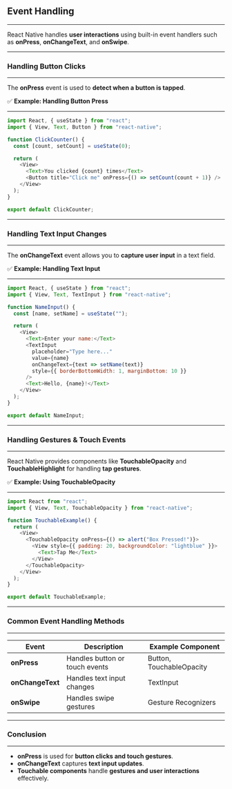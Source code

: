 ## **Event Handling**
---
React Native handles **user interactions** using built-in event handlers such as **onPress**, **onChangeText**, and **onSwipe**.

---
### **Handling Button Clicks**
---
The **onPress** event is used to **detect when a button is tapped**.

✅ **Example: Handling Button Press**

---

```javascript
import React, { useState } from "react";
import { View, Text, Button } from "react-native";

function ClickCounter() {
  const [count, setCount] = useState(0);

  return (
    <View>
      <Text>You clicked {count} times</Text>
      <Button title="Click me" onPress={() => setCount(count + 1)} />
    </View>
  );
}

export default ClickCounter;
```
---
### **Handling Text Input Changes**
---
The **onChangeText** event allows you to **capture user input** in a text field.

✅ **Example: Handling Text Input**

---

```javascript
import React, { useState } from "react";
import { View, Text, TextInput } from "react-native";

function NameInput() {
  const [name, setName] = useState("");

  return (
    <View>
      <Text>Enter your name:</Text>
      <TextInput
        placeholder="Type here..."
        value={name}
        onChangeText={text => setName(text)}
        style={{ borderBottomWidth: 1, marginBottom: 10 }}
      />
      <Text>Hello, {name}!</Text>
    </View>
  );
}

export default NameInput;
```
---
### **Handling Gestures & Touch Events**
---
React Native provides components like **TouchableOpacity** and **TouchableHighlight** for handling **tap gestures**.

✅ **Example: Using TouchableOpacity**

---

```javascript
import React from "react";
import { View, Text, TouchableOpacity } from "react-native";

function TouchableExample() {
  return (
    <View>
      <TouchableOpacity onPress={() => alert("Box Pressed!")}>
        <View style={{ padding: 20, backgroundColor: "lightblue" }}>
          <Text>Tap Me</Text>
        </View>
      </TouchableOpacity>
    </View>
  );
}

export default TouchableExample;
```
---
### **Common Event Handling Methods**
---
<table class="notesTable">
    <thead>
        <tr class="tableHeader">
            <th class="tableCellHeader">Event</th>
            <th class="tableCellHeader">Description</th>
            <th class="tableCellHeader">Example Component</th>
        </tr>
    </thead>
    <tbody>
        <tr class="tableRow">
            <td class="tableCell"><strong>onPress</strong></td>
            <td class="tableCell">Handles button or touch events</td>
            <td class="tableCell"><span class="codeSnip">Button, TouchableOpacity</span></td>
        </tr>
        <tr class="tableRow">
            <td class="tableCell"><strong>onChangeText</strong></td>
            <td class="tableCell">Handles text input changes</td>
            <td class="tableCell"><span class="codeSnip">TextInput</span></td>
        </tr>
        <tr class="tableRow">
            <td class="tableCell"><strong>onSwipe</strong></td>
            <td class="tableCell">Handles swipe gestures</td>
            <td class="tableCell"><span class="codeSnip">Gesture Recognizers</span></td>
        </tr>
    </tbody>
</table>

---
### **Conclusion**
---
- **onPress** is used for **button clicks and touch gestures**.  
- **onChangeText** captures **text input updates**.  
- **Touchable components** handle **gestures and user interactions** effectively.  
